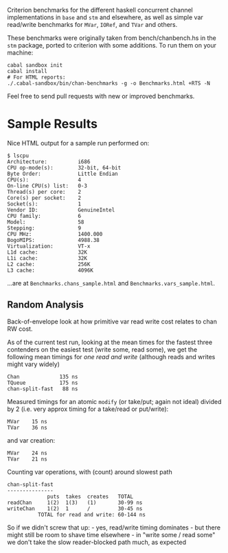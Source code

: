 Criterion benchmarks for the different haskell concurrent channel
implementations in `base` and `stm` and elsewhere, as well as simple var
read/write benchmarks for `MVar`, `IORef`, and `TVar` and others.

These benchmarks were originally taken from bench/chanbench.hs in the `stm`
package, ported to criterion with some additions. To run them on your machine:

    cabal sandbox init
    cabal install
    # For HTML reports:
    ./.cabal-sandbox/bin/chan-benchmarks -g -o Benchmarks.html +RTS -N

Feel free to send pull requests with new or improved benchmarks.

# Sample Results

Nice HTML output for a sample run performed on:

    $ lscpu 
    Architecture:          i686
    CPU op-mode(s):        32-bit, 64-bit
    Byte Order:            Little Endian
    CPU(s):                4
    On-line CPU(s) list:   0-3
    Thread(s) per core:    2
    Core(s) per socket:    2
    Socket(s):             1
    Vendor ID:             GenuineIntel
    CPU family:            6
    Model:                 58
    Stepping:              9
    CPU MHz:               1400.000
    BogoMIPS:              4988.38
    Virtualization:        VT-x
    L1d cache:             32K
    L1i cache:             32K
    L2 cache:              256K
    L3 cache:              4096K


...are at `Benchmarks.chans_sample.html` and `Benchmarks.vars_sample.html`.

## Random Analysis

Back-of-envelope look at how primitive var read write cost relates to chan RW
cost.

As of the current test run, looking at the mean times for the fastest three
contenders on the easiest test (write some, read some), we get the following
mean timings for *one read and write* (although reads and writes might vary
widely)

    Chan             135 ns
    TQueue           175 ns
    chan-split-fast   88 ns

Measured timings for an atomic `modify` (or take/put; again not ideal) divided
by 2 (i.e. very approx timing for a take/read or put/write):

    MVar    15 ns
    TVar    36 ns

and var creation:

    MVar    24 ns
    TVar    21 ns

Counting var operations, with (count) around slowest path

    chan-split-fast
    ---------------
                 puts  takes  creates   TOTAL
    readChan     1(2)  1(3)   (1)       30-99 ns
    writeChan    1(2)  1      /         30-45 ns
              TOTAL for read and write: 60-144 ns

So if we didn't screw that up:
    - yes, read/write timing dominates
    - but there might still be room to shave time elsewhere
    - in "write some / read some" we don't take the slow reader-blocked path much, as expected
